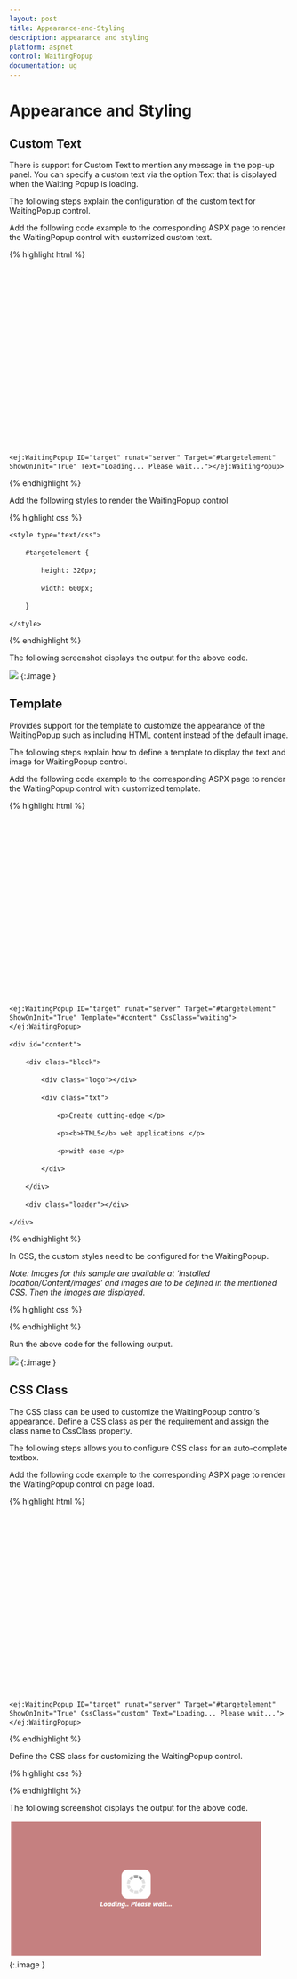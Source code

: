 ```yaml
---
layout: post
title: Appearance-and-Styling
description: appearance and styling 	
platform: aspnet
control: WaitingPopup
documentation: ug
---
```


# Appearance and Styling 	

## Custom Text

There is support for Custom Text to mention any message in the pop-up panel.  You can specify a custom text via the option Text that is displayed when the Waiting Popup is loading.

The following steps explain the configuration of the custom text for WaitingPopup control.

Add the following code example to the corresponding ASPX page to render the WaitingPopup control with customized custom text.

{% highlight html %}

<div id="targetelement"></div>

    <ej:WaitingPopup ID="target" runat="server" Target="#targetelement" ShowOnInit="True" Text="Loading... Please wait..."></ej:WaitingPopup>



{% endhighlight %}



Add the following styles to render the WaitingPopup control

{% highlight css %}

    <style type="text/css">

        #targetelement {

            height: 320px;

            width: 600px;

        }

    </style>





{% endhighlight %}

The following screenshot displays the output for the above code.

 ![](Appearance-and-Styling_images/Appearance-and-Styling_img1.png) 
{:.image }


## Template

Provides support for the template to customize the appearance of the WaitingPopup such as including HTML content instead of the default image.

The following steps explain how to define a template to display the text and image for WaitingPopup control.

Add the following code example to the corresponding ASPX page to render the WaitingPopup control with customized template.

{% highlight html %}

<div id="targetelement"></div>

    <ej:WaitingPopup ID="target" runat="server" Target="#targetelement" ShowOnInit="True" Template="#content" CssClass="waiting"></ej:WaitingPopup>

    <div id="content">

        <div class="block">

            <div class="logo"></div>

            <div class="txt">

                <p>Create cutting-edge </p>

                <p><b>HTML5</b> web applications </p>

                <p>with ease </p>

            </div>

        </div>

        <div class="loader"></div>

    </div>





{% endhighlight %}



In CSS, the custom styles need to be configured for the WaitingPopup.

_Note: Images for this sample are available at ‘installed location/Content/images’ and images are to be defined in the mentioned CSS. Then the images are displayed._

{% highlight css %}

  <style type="text/css" class="cssStyles">

        #targetelement {

            height: 320px;

            margin: 0 auto;

            width: 600px;

        }



        .block {

            height: 76px;

        }



        .logo {

            background-image: url("../Content/images/waitingpopup/js_logo.png");

            float: left;

            height: 100%;

            width: 77px;

            margin-right: 15px;

        }



        .txt {

            float: left;

            font-size: 17px;

            height: 100%;

            text-align: left;

        }



            .txt p {

                margin: 0;

            }



        .loader {

            background: url("../Content/images/waitingpopup/load_light.gif") no-repeat scroll -5px 18px transparent;

            height: 40px;

            width: 100%;

        }



        .darktheme .loader {

            background-image: url("../Content/images/waitingpopup/load_dark.gif");

        }



        #content {

            cursor: default;

            height: 112px;

            width: 285px;

        }

    </style>



{% endhighlight %}



Run the above code for the following output.

![](Appearance-and-Styling_images/Appearance-and-Styling_img2.png) 
{:.image }


## CSS Class

The CSS class can be used to customize the WaitingPopup control’s appearance. Define a CSS class as per the requirement and assign the class name to CssClass property.

The following steps allows you to configure CSS class for an auto-complete textbox.

Add the following code example to the corresponding ASPX page to render the WaitingPopup control on page load.

{% highlight html %}

<div id="targetelement"></div>

    <ej:WaitingPopup ID="target" runat="server" Target="#targetelement" ShowOnInit="True" CssClass="custom" Text="Loading... Please wait..."></ej:WaitingPopup>





{% endhighlight %}



Define the CSS class for customizing the WaitingPopup control.

{% highlight css %}



  <style type="text/css">

        #targetelement {

            height: 320px;

            width: 600px;

        }



        .custom {

            background-color: darkred;

            font-style: italic;

            font-weight: bolder;

            opacity: 0.5;

        }

    </style>



{% endhighlight %}



The following screenshot displays the output for the above code.

![](Appearance-and-Styling_images/Appearance-and-Styling_img3.png) 
{:.image }




